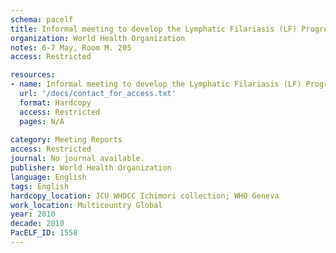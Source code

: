 ```yaml
---
schema: pacelf
title: Informal meeting to develop the Lymphatic Filariasis (LF) Progress Report 2000- 2009 and the LF Strategic Plan for 2010-2020 WHO
organization: World Health Organization
notes: 6-7 May, Room M. 205
access: Restricted

resources:
- name: Informal meeting to develop the Lymphatic Filariasis (LF) Progress Report 2000- 2009 and the LF Strategic Plan for 2010-2020 WHO
  url: '/docs/contact_for_access.txt'
  format: Hardcopy
  access: Restricted
  pages: N/A
 
category: Meeting Reports
access: Restricted
journal: No journal available.
publisher: World Health Organization
language: English 
tags: English 
hardcopy_location: JCU WHOCC Ichimori collection; WHO Geneva
work_location: Multicountry Global
year: 2010
decade: 2010
PacELF_ID: 1558
---
```

